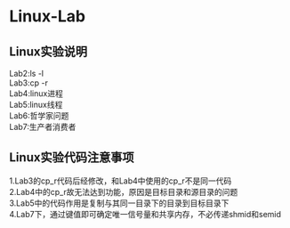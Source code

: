# Linux-Lab
## Linux实验说明
Lab2:ls -l  
Lab3:cp -r  
Lab4:linux进程  
Lab5:linux线程  
Lab6:哲学家问题  
Lab7:生产者消费者
## Linux实验代码注意事项
1.Lab3的cp_r代码后经修改，和Lab4中使用的cp_r不是同一代码  
2.Lab4中的cp_r故无法达到功能，原因是目标目录和源目录的问题  
3.Lab5中的代码作用是复制与其同一目录下的目录到目标目录下  
4.Lab7下，通过键值即可确定唯一信号量和共享内存，不必传递shmid和semid
